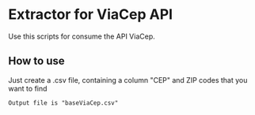 Extractor for ViaCep API
===========================

Use this scripts for consume the API ViaCep.

How to use
------------

Just create a .csv file, containing a column "CEP" and ZIP codes that you want to find

``` 
Output file is "baseViaCep.csv"
```
